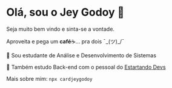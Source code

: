 # Olá, sou o Jey Godoy 👋

Seja muito bem vindo e sinta-se a vontade.

Aproveita e pega um **café**☕... pra dois  ¯\_(ツ)_/¯

🔭 Sou estudante de Análise e Desenvolvimento de Sistemas

🌱 Também estudo Back-end com o pessoal do [Estartando Devs](https://github.com/estartandodevs-course/)

Mais sobre mim: `npx cardjeygodoy`
